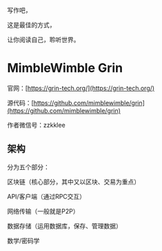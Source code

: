写作吧，

这是最佳的方式，

让你阅读自己，聆听世界。

# MimbleWimble Grin

官网：[https://grin-tech.org/](https://grin-tech.org/)

源代码：[https://github.com/mimblewimble/grin](https://github.com/mimblewimble/grin)

作者微信号：zzkklee

## 架构

分为五个部分：

区块链（核心部分，其中又以区块、交易为重点）

API/客户端（通过RPC交互）

网络传输（一般就是P2P）

数据存储（运用数据库，保存、管理数据）

数学/密码学

